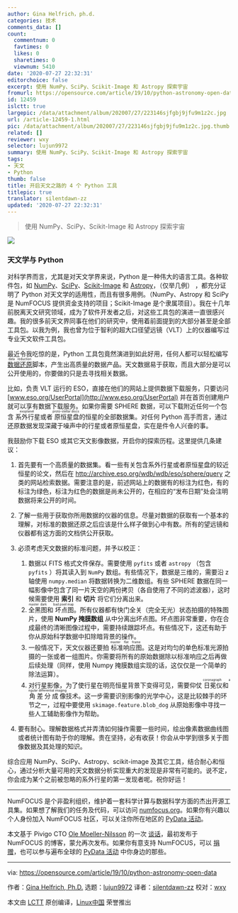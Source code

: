 ```yaml
---
author: Gina Helfrich，ph.d.
categories: 技术
comments_data: []
count:
  commentnum: 0
  favtimes: 0
  likes: 0
  sharetimes: 0
  viewnum: 5410
date: '2020-07-27 22:32:31'
editorchoice: false
excerpt: 使用 NumPy、SciPy、Scikit-Image 和 Astropy 探索宇宙
fromurl: https://opensource.com/article/19/10/python-astronomy-open-data
id: 12459
islctt: true
largepic: /data/attachment/album/202007/27/223146sjfgbj9jfu9m1z2c.jpg
url: /article-12459-1.html
pic: /data/attachment/album/202007/27/223146sjfgbj9jfu9m1z2c.jpg.thumb.jpg
related: []
reviewer: wxy
selector: lujun9972
summary: 使用 NumPy、SciPy、Scikit-Image 和 Astropy 探索宇宙
tags:
- 天文
- Python
thumb: false
title: 开启天文之路的 4 个 Python 工具
titlepic: true
translator: silentdawn-zz
updated: '2020-07-27 22:32:31'
---
```



> 
> 使用 NumPy、SciPy、Scikit-Image 和 Astropy 探索宇宙
> 
> 
> 


![](/data/attachment/album/202007/27/223146sjfgbj9jfu9m1z2c.jpg)


### 天文学与 Python


对科学界而言，尤其是对天文学界来说，Python 是一种伟大的语言工具。各种软件包，如 [NumPy](http://numpy.scipy.org/)、[SciPy](http://www.scipy.org/)、[Scikit-Image](http://scikit-image.org/) 和 [Astropy](http://www.astropy.org/)，（仅举几例） ，都充分证明了 Python 对天文学的适用性，而且有很多用例。（NumPy、Astropy 和 SciPy 是 NumFOCUS 提供资金支持的项目；Scikit-Image 是个隶属项目）。我在十几年前脱离天文研究领域，成为了软件开发者之后，对这些工具包的演进一直很感兴趣。我的很多前天文界同事在他们的研究中，使用着前面提到的大部分甚至是全部工具包。以我为例，我也曾为位于智利的超大口径望远镜（VLT）上的仪器编写过专业天文软件工具包。


最近令我吃惊的是，Python 工具包竟然演进到如此好用，任何人都可以轻松编写 <ruby> <a href="https://en.wikipedia.org/wiki/Data_reduction">  数据还原 </a> <rt>  data reduction </rt></ruby> 脚本，产生出高质量的数据产品。天文数据易于获取，而且大部分是可以公开使用的，你要做的只是去寻找相关数据。


比如，负责 VLT 运行的 ESO，直接在他们的网站上提供数据下载服务，只要访问 [www.eso.org/UserPortal](http://www.eso.org/UserPortal) 并在首页创建用户就可以享有数据下载服务。如果你需要 SPHERE 数据，可以下载附近任何一个包含<ruby> 系外行星 <rt>  exoplanet </rt></ruby>或者<ruby> 原恒星盘 <rt>  proto-stellar discs </rt></ruby>的恒星的全部数据集。对任何 Python 高手而言，通过还原数据发现深藏于噪声中的行星或者原恒星盘，实在是件令人兴奋的事。


我鼓励你下载 ESO 或其它天文影像数据，开启你的探索历程。这里提供几条建议：


1. 首先要有一个高质量的数据集。看一些有关包含系外行星或者原恒星盘的较近恒星的论文，然后在 <http://archive.eso.org/wdb/wdb/eso/sphere/query> 之类的网站检索数据。需要注意的是，前述网站上的数据有的标注为红色，有的标注为绿色，标注为红色的数据是尚未公开的，在相应的“发布日期”处会注明数据将来公开的时间。
2. 了解一些用于获取你所用数据的仪器的信息。尽量对数据的获取有一个基本的理解，对标准的数据还原之后应该是什么样子做到心中有数。所有的望远镜和仪器都有这方面的文档供公开获取。
3. 必须考虑天文数据的标准问题，并予以校正：


	1. 数据以 FITS 格式文件保存。需要使用 `pyfits` 或者 `astropy` （包含 `pyfits` ）将其读入到 `NumPy` 数组。有些情况下，数据是三维的，需要沿 z 轴使用 `numpy.median` 将数据转换为二维数组。有些 SPHERE 数据在同一幅影像中包含了同一片天空的两份拷贝（各自使用了不同的滤波器），这时候需要使用 **索引** 和 **切片** 将它们分离出来。
	2. <ruby> 全黑图 <rt>  master dark </rt></ruby>和<ruby> 坏点图 <rt>  bad pixel map </rt></ruby>。所有仪器都有快门全关（完全无光）状态拍摄的特殊图片，使用 **NumPy 掩膜数组** 从中分离出坏点图。坏点图非常重要，你在合成最终的清晰图像过程中，需要持续跟踪坏点。有些情况下，这还有助于你从原始科学数据中扣除暗背景的操作。
	3. 一般情况下，天文仪器还要拍<ruby> 标准响应图 <rt>  master flat frame </rt></ruby>。这是对均匀的单色标准光源拍摄的一张或者一组图片。你需要将所有的原始数据除以标准响应之后再做后续处理（同样，使用 Numpy 掩膜数组实现的话，这仅仅是一个简单的除法运算）。
	4. 对行星影像，为了使行星在明亮恒星背景下变得可见，需要仰仗<ruby> 日冕仪 <rt>  coronagraph </rt></ruby>和<ruby> 角差分成像 <rt>  angular differential imaging </rt></ruby>技术。这一步需要识别影像的光学中心，这是比较棘手的环节之一，过程中要使用 `skimage.feature.blob_dog` 从原始影像中寻找一些人工辅助影像作为帮助。
4. 要有耐心。理解数据格式并弄清如何操作需要一些时间，绘出像素数据曲线图或者统计图有助于你的理解。贵在坚持，必有收获！你会从中学到很多关于图像数据及其处理的知识。


综合应用 NumPy、SciPy、Astropy、scikit-image 及其它工具，结合耐心和恒心，通过分析大量可用的天文数据分析实现重大的发现是非常有可能的。说不定，你会成为某个之前被忽略的系外行星的第一发现者呢。祝你好运！




---


NumFOCUS 是个非盈利组织，维护着一套科学计算与数据科学方面的杰出开源工具集。如果想了解我们的任务及代码，可以访问 [numfocus.org](https://numfocus.org)。如果你有兴趣以个人身份加入 NumFOCUS 社区，可以关注你所在地区的 [PyData 活动](https://pydata.org/)。


本文基于 Pivigo CTO [Ole Moeller-Nilsson](https://twitter.com/olly_mn) 的一次 [谈话](https://www.slideshare.net/OleMoellerNilsson/pydata-lonon-finding-planets-with-python)，最初发布于 NumFOCUS 的博客，蒙允再次发布。如果你有意支持 NumFOCUS，可以 [捐赠](https://numfocus.org/donate)，也可以参与遍布全球的 [PyData 活动](https://pydata.org/) 中你身边的那些。




---


via: <https://opensource.com/article/19/10/python-astronomy-open-data>


作者：[Gina Helfrich, Ph.D.](https://opensource.com/users/ginahelfrich) 选题：[lujun9972](https://github.com/lujun9972) 译者：[silentdawn-zz](https://github.com/silentdawn-zz) 校对：[wxy](https://github.com/wxy)


本文由 [LCTT](https://github.com/LCTT/TranslateProject) 原创编译，[Linux中国](https://linux.cn/) 荣誉推出